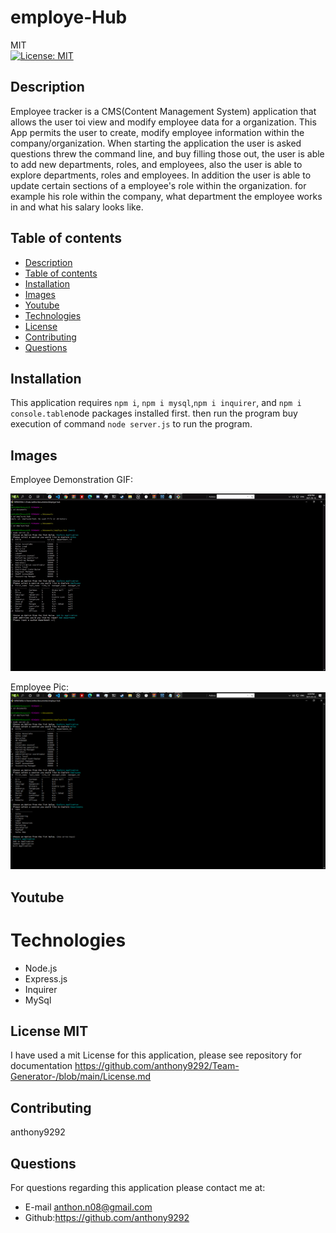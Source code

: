 # employe-Hub
MIT<br>[![License: MIT](https://img.shields.io/badge/License-MIT-yellow.svg)](https://opensource.org/licenses/MIT)

## Description
  Employee tracker is a CMS(Content Management System) application that allows the user toi view and modify employee data for a organization. 
  This App permits the user to  create, modify employee information within the company/organization. When starting the application the user is 
  asked questions threw the command line, and buy filling those out, the user is able to add new departments, roles, and employees, also the user is 
  able to explore departments, roles and employees. In addition the user is able to update certain sections of a employee's role within the organization. for example his role within the company, what department the employee works in and what his salary looks like. 
  ## Table of contents
  - [Description](#description)
  - [Table of contents](#table-of-contents)
  - [Installation](#installation)
  - [Images](#images)
  - [Youtube](#youtube)
  - [Technologies](#technologies)
  - [License](#license)
  - [Contributing](#contributing)
  - [Questions](#questions)

## Installation
 This application requires `npm i`, `npm i mysql`,`npm i inquirer`, and `npm i console.table`node packages installed first. then run the program buy execution of command `node server.js` to run the program.

## Images 
Employee Demonstration GIF: 

![Sample of employee app running](https://github.com/anthony9292/employe-Hub/blob/main/employee.gif)

Employee Pic: 
![Sample of Employee app](https://github.com/anthony9292/employe-Hub/blob/main/screenshots/gitpash%20server.PNG)

## Youtube 

# Technologies 
- Node.js
- Express.js
- Inquirer
- MySql

## License MIT
I have used a mit License for this application, please see repository for documentation <https://github.com/anthony9292/Team-Generator-/blob/main/License.md>

## Contributing
   anthony9292

## Questions
For questions regarding this application please contact me at:
- E-mail anthon.n08@gmail.com 
- Github:<https://github.com/anthony9292>

    
